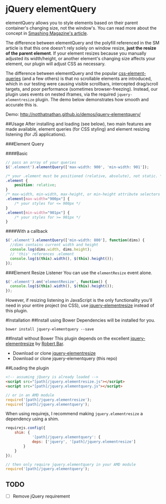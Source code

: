# jQuery elementQuery
elementQuery allows you to style elements based on their parent container's changing size, not the window's. You can read more about the concept in [Smashing Magazine's article](http://www.smashingmagazine.com/2013/06/media-queries-are-not-the-answer-element-query-polyfill/).

The difference between elementQuery and the polyfill referenced in the SM article is that this one doesn't rely solely on window resize, **just the resize of the parent element**. If your element resizes because you manually adjusted its width/height, or another element's changing size affects your element, our plugin will adjust CSS as necessary.

The difference between elementQuery and the popular [css-element-queries](https://github.com/marcj/css-element-queries) (and a few others) is that no scrollable elements are introduced, which in our testing were causing visible scrollbars, intercepted drag/scroll targets, and poor performance (sometimes browser-freezing). Instead, our plugin uses events on nested iframes, via the required `jquery-elementresize` plugin. The demo below demonstrates how smooth and accurate this is.

Demo: http://notthatnathan.github.io/demos/jquery-elementquery/

##Usage
After installing and loading (see below), two main features are made available, element queries (for CSS styling) and element resizing listening (for JS applications).

###Element Query


####Basic
```js
// pass an array of your queries
$('.element').elementQuery(['max-width: 900', 'min-width: 901']);
```
```css
/* your .element must be positioned (relative, absolute), not static. */
.element {
	position: relative;
}
/* max-width, min-width, max-height, or min-height attribute selectors */
.element[max-width="900px"] {
	/* your styles for <= 900px */
}
.element[min-width="901px"] {
	/* your styles for >= 901px */
}
```

####With a callback
```js
$('.element').elementQuery(['min-width: 800'], function(dims) {
  //dims contains current width and height
  console.log(dims.width, dims.height);
  // 'this' references .element
  console.log($(this).width(), $(this).height());
});
```

###Element Resize Listener
You can use the `elementResize` event alone.
```js
$('.element').on('elementResize', function() {
  console.log($(this).width(), $(this).height());
});
```

However, if resizing listening in JavaScript is the only functionality you'll need in your entire project (no CSS), use [jquery-elementresize](https://github.com/rbtbar/jquery-elementresize) instead of this plugin.

#Installation
##Install using Bower
Dependencies will be installed for you.
```
bower install jquery-elementquery --save
```

##Install without Bower
This plugin depends on the excellent [jquery-elementresize](https://github.com/rbtbar/jquery-elementresize) by [Robert Bar](https://github.com/rbtbar).

- Download or clone [jquery-elementresize](https://github.com/rbtbar/jquery-elementresize)
- Download or clone jquery-elementquery (this repo)

##Loading the plugin
```html
<!-- assuming jQuery is already loaded -->
<script src="[path]/jquery.elementresize.js"></script>
<script src="[path]/jquery.elementquery.js"></script>
```
```js
// or in an AMD module
require('[path]/jquery.elementresize');
require('[path]/jquery.elementquery');
```

When using requirejs, I recommend making `jquery.elementresize` a dependency using a shim.
```js
requirejs.config({
  	shim: {
    		'[path]/jquery.elementquery': {
			deps: ['jquery', '[path]/jquery.elementresize']
		}
	}
});

// then only require jquery.elementquery in your AMD module
require('[path]/jquery.elementquery');
```

## TODO
- [ ] Remove jQuery requirement
